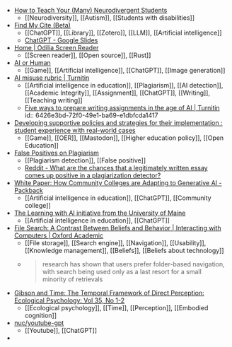 - [How to Teach Your (Many) Neurodivergent Students](https://www.chronicle.com/article/how-to-teach-your-many-neurodivergent-students?cid=at&source=ams&sourceid)
	- [[Neurodiversity]], [[Autism]], [[Students with disabilities]]
- [Find My Cite (Beta)](https://findmycite.org/)
	- [[ChatGPT]], [[Library]], [[Zotero]], [[LLM]], [[Artificial intelligence]]
	- [ChatGPT - Google Slides](https://docs.google.com/presentation/d/1tEPqNFzIgiWexQWqSkGLt7IwI6QS0sEJMzmt0rsL9yE/mobilepresent#slide=id.g228ae3b839b_1_56)
- [Home | Odilia Screen Reader](https://odilia.app/)
	- [[Screen reader]], [[Open source]], [[Rust]]
- [AI or Human](https://ai-or-human.github.io/)
	- [[Game]], [[Artificial intelligence]], [[ChatGPT]], [[Image generation]]
- [AI misuse rubric | Turnitin](https://www.turnitin.com/papers/academic-integrity-in-the-age-of-ai-misuse-rubric)
	- [[Artificial intelligence in education]], [[Plagiarism]], [[AI detection]], [[Academic Integrity]], [[Assignment]], [[ChatGPT]], [[Writing]], [[Teaching writing]]
	- [Five ways to prepare writing assignments in the age of AI | Turnitin](https://www.turnitin.com/blog/five-ways-to-prepare-writing-assignments-in-the-age-of-ai)
	  id:: 6426e3bd-72f0-49e1-ba69-e1dbfcda1417
- [Developing supportive policies and strategies for their implementation : student experience with real-world cases](https://repositorio.unb.br/handle/10482/45727)
	- [[Game]], [[OER]], [[Mastodon]], [[Higher education policy]], [[Open Education]]
- [False Positives on Plagiarism](https://www.insidehighered.com/news/2009/03/13/false-positives-plagiarism)
	- [[Plagiarism detection]], [[False positive]]
	- [Reddit - What are the chances that a legitimately written essay comes up positive in a plagiarization detector?](https://www.reddit.com/r/theydidthemath/comments/2f3kj1/request_what_are_the_chances_that_a_legitimately/)
- [White Paper: How Community Colleges are Adapting to Generative AI - Packback](https://www.packback.co/resources/white-paper-how-community-colleges-are-adapting-to-generative-ai/)
	- [[Artificial intelligence in education]], [[ChatGPT]], [[Community college]]
- [The Learning with AI initiative from the University of Maine](https://umaine.edu/learnwithai/)
	- [[Artificial intelligence in education]], [[ChatGPT]]
- [File Search: A Contrast Between Beliefs and Behavior | Interacting with Computers | Oxford Academic](https://academic.oup.com/iwc/article-abstract/34/6/150/7044789?redirectedFrom=fulltext)
	- [[File storage]], [[Search engine]], [[Navigation]], [[Usability]], [[Knowledge management]], [[Beliefs]], [[Beliefs about technology]]
	- >research has shown that users prefer folder-based navigation, with search being used only as a last resort for a small minority of retrievals
- [Gibson and Time: The Temporal Framework of Direct Perception: Ecological Psychology: Vol 35, No 1-2](https://www.tandfonline.com/doi/abs/10.1080/10407413.2023.2170234)
	- [[Ecological psychology]], [[Time]], [[Perception]], [[Embodied cognition]]
- [nuc/youtube-gpt](https://github.com/nuc/youtube-gpt)
	- [[Youtube]], [[ChatGPT]]
-